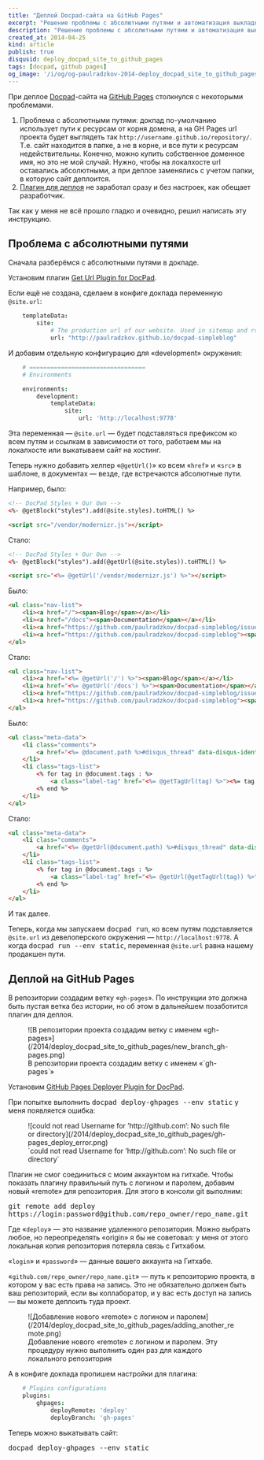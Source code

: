 ```yaml
---
title: "Деплой Docpad-сайта на GitHub Pages"
excerpt: "Решение проблемы с абсолютными путями и автоматизация выкладки сайта на хостинг"
description: "Решение проблемы с абсолютными путями и автоматизация выкладки сайта на хостинг"
created_at: 2014-04-25
kind: article
publish: true
disqusid: deploy_docpad_site_to_github_pages
tags: [docpad, github pages]
og_image: '/i/og/og-paulradzkov-2014-deploy_docpad_site_to_github_pages.png'
---
```


При деплое [Docpad](http://docpad.org/)-сайта на [GitHub Pages](https://pages.github.com/) столкнулся с некоторыми проблемами.

1. Проблема с абсолютными путями: докпад по-умолчанию использует пути к ресурсам от корня домена, а на GH Pages url проекта будет выглядеть так `http://username.github.io/repository/`. Т.е. сайт находится в папке, а не в корне, и все пути к ресурсам недействительны. Конечно, можно купить собственное доменное имя, но это не мой случай. Нужно, чтобы на локалхосте url оставались абсолютными, а при деплое заменялись с учетом папки, в которую сайт деплоится.
2. [Плагин для деплоя](https://github.com/docpad/docpad-plugin-ghpages) не заработал сразу и без настроек, как обещает разработчик.

Так как у меня не всё прошло гладко и очевидно, решил написать эту инструкцию.

<!-- cut -->

## Проблема с абсолютными путями

Сначала разберёмся с абсолютными путями в докпаде.

Установим плагин [Get Url Plugin for DocPad](https://github.com/Hypercubed/docpad-plugin-geturl/).

Если ещё не создана, сделаем в конфиге докпада переменную `@site.url`:

```coffeescript
	templateData:
		site:
			# The production url of our website. Used in sitemap and rss feed
			url: "http://paulradzkov.github.io/docpad-simpleblog"
```

И добавим отдельную конфигурацию для «development» окружения:

```coffeescript
	# =================================
	# Environments

	environments:
		development:
			templateData:
				site:
					url: 'http://localhost:9778'
```

Эта переменная — `@site.url` — будет подставляться префиксом ко всем путям и ссылкам в зависимости от того, работаем мы на локалхосте или выкатываем сайт на хостинг.

Теперь нужно добавить хелпер «`@getUrl()`» ко всем «`href`» и «`src`» в шаблоне, в документах — везде, где встречаются абсолютные пути.

Например, было:

```html
<!-- DocPad Styles + Our Own -->
<%- @getBlock("styles").add(@site.styles).toHTML() %>

<script src="/vendor/modernizr.js"></script>
```

Стало:

```html
<!-- DocPad Styles + Our Own -->
<%- @getBlock("styles").add(@getUrl(@site.styles)).toHTML() %>

<script src="<%= @getUrl('/vendor/modernizr.js') %>"></script>
```

Было:

```html
<ul class="nav-list">
	<li><a href="/"><span>Blog</span></a></li>
	<li><a href="/docs"><span>Documentation</span></a></li>
	<li><a href="https://github.com/paulradzkov/docpad-simpleblog/issues"><span>Issues</span></a></li>
	<li><a href="https://github.com/paulradzkov/docpad-simpleblog"><span>Source Code</span></a></li>
</ul>
```

Стало:

```html
<ul class="nav-list">
	<li><a href="<%= @getUrl('/') %>"><span>Blog</span></a></li>
	<li><a href="<%= @getUrl('/docs') %>"><span>Documentation</span></a></li>
	<li><a href="https://github.com/paulradzkov/docpad-simpleblog/issues"><span>Issues</span></a></li>
	<li><a href="https://github.com/paulradzkov/docpad-simpleblog"><span>Source Code</span></a></li>
</ul>
```

Было:

```html
<ul class="meta-data">
	<li class="comments">
		<a href="<%= @document.path %>#disqus_thread" data-disqus-identifier="<%= @document.disqusid %>" >Комментарии</a>
	</li>
	<li class="tags-list">
		<% for tag in @document.tags : %>
			<a class="label-tag" href="<%= @getTagUrl(tag) %>"><%= tag %></a>
		<% end %>
	</li>
</ul>
```

Стало:

```html
<ul class="meta-data">
	<li class="comments">
		<a href="<%= @getUrl(@document.path) %>#disqus_thread" data-disqus-identifier="<%= @document.disqusid %>" >Комментарии</a>
	</li>
	<li class="tags-list">
		<% for tag in @document.tags : %>
			<a class="label-tag" href="<%= @getUrl(@getTagUrl(tag)) %>"><%= tag %></a>
		<% end %>
	</li>
</ul>
```

И так далее.

Теперь, когда мы запускаем <kbd class="cli" contenteditable="true" >&zwj;<span contenteditable="false">docpad run</span>&zwj;</kbd>, ко всем путям подставляется `@site.url` из девелоперского окружения — `http://localhost:9778`. А когда <kbd class="cli" contenteditable="true" >&zwj;<span contenteditable="false">docpad run --env static</span>&zwj;</kbd>, переменная `@site.url` равна нашему продакшен пути.

## Деплой на GitHub Pages

В репозитории создадим ветку «`gh-pages`». По инструкции это должна быть пустая ветка без истории, но об этом в дальнейшем позаботится плагин для деплоя.

<figure>
	![В репозитории проекта создадим ветку с именем «gh-pages»](/2014/deploy_docpad_site_to_github_pages/new_branch_gh-pages.png)
	<figcaption>В репозитории проекта создадим ветку с именем «`gh-pages`»</figcaption>
</figure>

Установим [GitHub Pages Deployer Plugin for DocPad](https://github.com/docpad/docpad-plugin-ghpages).

При попытке выполнить <kbd class="cli" contenteditable="true">&zwj;<span contenteditable="false">docpad deploy-ghpages --env static</span>&zwj;</kbd> у меня появляется ошибка:

<figure>
	![could not read Username for ’http://github.com’: No such file or directory](/2014/deploy_docpad_site_to_github_pages/gh-pages_deploy_error.png)
	<figcaption>`could not read Username for ’http://github.com’: No such file or directory`</figcaption>
</figure>

Плагин не смог соединиться с моим аккаунтом на гитхабе. Чтобы показать плагину правильный путь с логином и паролем, добавим новый «remote» для репозитория. Для этого в консоли git выполним:

<p><kbd class="cli" contenteditable="true" >&zwj;<span contenteditable="false">git remote add deploy <span>https://</span>login:password@github.com/repo_owner/repo_name.git</span>&zwj;</kbd></p>

Где «`deploy`» — это название удаленного репозитория. Можно выбрать любое, но переопределять «origin» я бы не советовал: у меня от этого локальная копия репозитория потеряла связь с Гитхабом.

«`login`» и «`password`» — данные вашего аккаунта на Гитхабе.

«`github.com/repo_owner/repo_name.git`» — путь к репозиторию проекта, в котором у вас есть права на запись. Это не обязательно должен быть ваш репозиторий, если вы коллаборатор, и у вас есть доступ на запись — вы можете деплоить туда проект.

<figure>
	![Добавление нового «remote» c логином и паролем](/2014/deploy_docpad_site_to_github_pages/adding_another_remote.png)
	<figcaption>Добавление нового «remote» c логином и паролем. Эту процедуру нужно выполнить один раз для каждого локального репозитория</figcaption>
</figure>

А в конфиге докпада пропишем настройки для плагина:

```coffeescript
	# Plugins configurations
	plugins:
		ghpages:
			deployRemote: 'deploy'
			deployBranch: 'gh-pages'
```

Теперь можно выкатывать сайт:

<kbd class="cli" contenteditable="true" >&zwj;<span contenteditable="false">docpad deploy-ghpages --env static</span>&zwj;</kbd>
